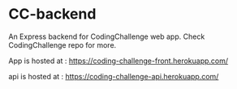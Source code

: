 # CC-backend
An Express backend for CodingChallenge web app.
Check CodingChallenge repo for more.

App is hosted at : https://coding-challenge-front.herokuapp.com/

api is hosted at : https://coding-challenge-api.herokuapp.com/
